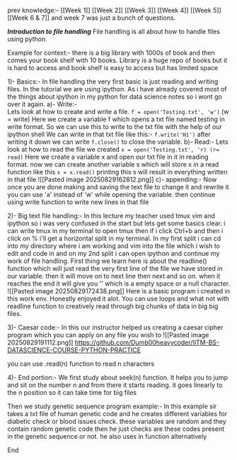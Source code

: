 prev knowledge:- [[Week 1]] [[Week 2]] [[Week 3]] [[Week 4]] [[Week 5]] [[Week 6 & 7]] and week 7 was just a bunch of questions.

***Introduction to file handling***
 File handling is all about how to handle files using python. 
 
 Example for context:- there is a big library with 1000s of book and then comes your book shelf with 10 books.  Library is a huge repo of books but it is hard to access and book shelf is easy to access but has limited space 

1)- Basics:- In file handling the very first basic is just reading and writing files. In the tutorial we are using ipython. As i have already covered most of the things about ipython in my python for data science notes so i wont go over it again. 
	a)- Write:-  
	Lets look at how to create and write a file.
	`f = open('Testing.txt', 'w')` (w = write)
	Here we create a variable f which opens a txt file named testing in write format. So we can use this to write to the txt file with the help of our ipython shell
	We can write in that txt file like this:- `f.write('Hi')`
	after writing it down we can write `f.close()` to close the variable. 
	b)- Read:- 
	Lets look at how to read the file we created
	`x = open('Testing.txt', 'r) (r= read)`
	Here we create a variable x and open our txt file in it in reading format.
	now we can create another variable s which will store x in a read function like this
	`s = x.read()`
	printing this s will result in everything written in that file
	![[Pasted image 20250829162812.png]]
	c)- appending:- 
	Now once you are done making and saving the text file to change it and rewrite it you can use 'a' instead of 'w' while opening the variable. then continue using write function to write new lines in that file

2)- Big text file handling:- In this lecture my teacher used tmux vim and ipython so i was very confused in the start but lets get some basics clear. 
i can write tmux in my terminal to open tmux then if i click Ctrl+b and then i click on % i'll get a horizontal split in my terminal. In my first split i can cd into my directory where i am working and vim into the file which i wish to edit and code in and on my 2nd split i can open ipython and continue my work of file handling. 
First thing we learn here is about the readline() function which will just read the very first line of the file we have stored in our variable. then it will move on to next line then next and so on. when it reaches the end it will give you '' which is a empty space or a null character.
![[Pasted image 20250829172438.png]]
Here is a basic program i created in this work env. Honestly enjoyed it alot. 
You can use loops and what not with readline function to creatively read through big chunks of data in big big files. 


3)- Caesar code:- In this our instructor helped us creating a caesar cipher program which you can apply on any file you wish to 
![[Pasted image 20250829191112.png]]
https://github.com/Dumb00heavycoder/IITM-BS-DATASCIENCE-COURSE-PYTHON-PRACTICE

you can use .read(n) function to read n characters

4)- End portion:- 
We first study about seek(n) function. It helps you to jump and sit on the number n and from there it starts reading. it goes linearly to the n position so it can take time for big files

Then we study genetic sequence program example:-  In this example sir takes a txt file of human genetic code and he creates different variables for diabetic check or blood issues check. these variables are random and they contain random genetic code then he just checks are these codes present in the genetic sequence or not. he also uses in function alternatively

End